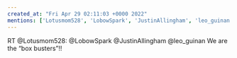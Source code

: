 ```yaml
---
created_at: "Fri Apr 29 02:11:03 +0000 2022"
mentions: ['Lotusmom528', 'LobowSpark', 'JustinAllingham', 'leo_guinan']
---
```


RT @Lotusmom528: @LobowSpark @JustinAllingham @leo_guinan We are the “box busters”!!